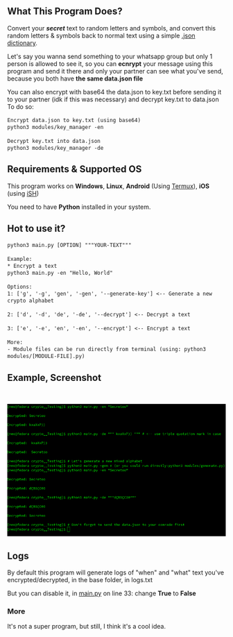 ## What This Program Does?
Convert your ***secret*** text to random letters and symbols, and convert this random letters & symbols back to normal text using a simple [.json dictionary](https://github.com/1RaY-1/crypto/blob/main/data.json).

Let's say you wanna send something to your whatsapp group but only 1 person is allowed to see it, so you can **ecnrypt** your message using this program and send it there and only your partner can see what you've send, because you both have **the same data.json file**

You can also encrypt with base64 the data.json to key.txt before sending it to your partner (idk if this was necessary) and decrypt key.txt to data.json
To do so:
```
Encrypt data.json to key.txt (using base64)
python3 modules/key_manager -en

Decrypt key.txt into data.json
python3 modules/key_manager -de
```

## Requirements & Supported OS
This program works on **Windows**, **Linux**, **Android** (Using [Termux](https://termux.dev)), **iOS** (using [iSH](https://ish.app/))

You need to have **Python** installed in your system.
## Hot to use it?
```
python3 main.py [OPTION] """YOUR-TEXT""" 

Example:
* Encrypt a text
python3 main.py -en "Hello, World"

Options:
1: ['g', '-g', 'gen', '-gen', '--generate-key'] <-- Generate a new crypto alphabet

2: ['d', '-d', 'de', '-de', '--decrypt'] <-- Decrypt a text

3: ['e', '-e', 'en', '-en', '--encrypt'] <-- Encrypt a text

More:
- Module files can be run directly from terminal (using: python3 modules/[MODULE-FILE].py)

```

## Example, Screenshot

<br>
<p align="center">
<img src="images/example.png"/>
</p>


## Logs
By default this program will generate logs of "when" and "what" text you've encrypted/decrypted, in the base folder, in logs.txt

But you can disable it, in [main.py](https://github.com/1RaY-1/crypto/blob/main/main.py) on line 33: change **True** to **False**


### More
It's not a super program, but still, I think it's a cool idea.
